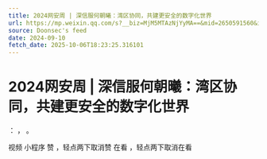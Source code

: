 ```yaml
---
title: 2024网安周 | 深信服何朝曦：湾区协同，共建更安全的数字化世界
url: https://mp.weixin.qq.com/s?__biz=MjM5MTAzNjYyMA==&mid=2650591560&idx=1&sn=70691997bd58d08eb214048c4a4e8b55
source: Doonsec's feed
date: 2024-09-10
fetch_date: 2025-10-06T18:23:25.316101
---
```


# 2024网安周 | 深信服何朝曦：湾区协同，共建更安全的数字化世界

：
，
。

视频
小程序
赞
，轻点两下取消赞
在看
，轻点两下取消在看